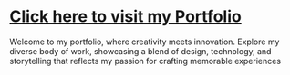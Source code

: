<html>
<body>

<h1><a href="https://xxiamdsk.github.io/Portfolio.github.io/">Click here to visit my Portfolio</a></h1>
Welcome to my portfolio, where creativity meets innovation. Explore my diverse body of work, showcasing a blend of design, technology, and storytelling that reflects my passion for crafting memorable experiences

</body>
</html>
